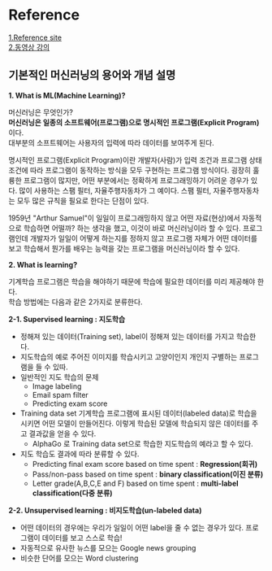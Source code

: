 # Reference

[1.Reference site](https://forensics.tistory.com/4)   
 [2.동영상 강의](https://www.youtube.com/watch?v=qPMeuL2LIqY&list=PLlMkM4tgfjnLSOjrEJN31gZATbcj_MpUm&index=2)

## 기본적인 머신러닝의 용어와 개념 설명

**1. What is ML\(Machine Learning\)?**

머신러닝은 무엇인가?   
 **머신러닝은 일종의 소프트웨어\(프로그램\)으로 명시적인 프로그램\(Explicit Program\)** 이다.   
 대부분의 소프트웨어는 사용자의 입력에 따라 데이터를 보여주게 된다.

명시적인 프로그램\(Explicit Program\)이란 개발자\(사람\)가 입력 조건과 프로그램 상태 조건에 따라 프로그램이 동작하는 방식을 모두 구현하는 프로그램 방식이다. 굉장히 훌륭한 프로그램이 많지만, 어떤 부분에서는 정확하게 프로그래밍하기 어려운 경우가 있다. 많이 사용하는 스팸 필터, 자율주행자동차가 그 예이다. 스팸 필터, 자율주행자동차는 모두 많은 규칙을 필요로 한다는 단점이 있다.

1959년 "Arthur Samuel"이 일일이 프로그래밍하지 않고 어떤 자료\(현상\)에서 자동적으로 학습하면 어떨까? 하는 생각을 했고, 이것이 바로 머신러닝이라 할 수 있다. 프로그램인데 개발자가 일일이 어떻게 하는지를 정하지 않고 프로그램 자체가 어떤 데이터를 보고 학습해서 뭔가를 배우는 능력을 갖는 프로그램을 머신러닝이라 할 수 있다.

**2. What is learning?**

기계학습 프로그램은 학습을 해야하기 때문에 학습에 필요한 데이터를 미리 제공해야 한다.   
 학습 방법에는 다음과 같은 2가지로 분류한다.

**2-1. Supervised learning : 지도학습**

* 정해져 있는 데이터\(Training set\), label이 정해져 있는 데이터를 가지고 학습한다.
* 지도학습의 예로 주어진 이미지를 학습시키고 고양이인지 개인지 구별하는 프로그램을 들 수 있따.
* 일반적인 지도 학습의 문제
  * Image labeling
  * Email spam filter
  * Predicting exam score
* Training data set 기계학습 프로그램에 표시된 데이터\(labeled data\)로 학습을 시키면 어떤 모델이 만들어진다. 이렇게 학습된 모델에 학습되지 않은 데이터를 주고 결과값을 얻을 수 있다.
  * AlphaGo 로 Training data set으로 학습한 지도학습의 예라고 할 수 있다. 
* 지도 학습도 결과에 따라 분류할 수 있다.
  * Predicting final exam score based on time spent : **Regression\(회귀\)**
  * Pass/non-pass based on time spent : **binary classification\(이진 분류\)**
  * Letter grade\(A,B,C,E and F\) based on time spent : **multi-label classification\(다중 분류\)**

**2-2. Unsupervised learning : 비지도학습\(un-labeled data\)**

* 어떤 데이터의 경우에는 우리가 일일이 어떤 label을 줄 수 없는 경우가 있다. 프로그램이 데이터를 보고 스스로 학습!
* 자동적으로 유사한 뉴스를 모으는 Google news grouping 
* 비슷한 단어를 모으는 Word clustering 

